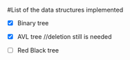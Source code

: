 #List of the data structures implemented

- [x] Binary tree
- [x] AVL tree //deletion still is needed
- [ ] Red Black tree


